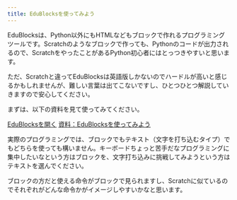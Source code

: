 ```yaml
---
title: EduBlocksを使ってみよう
---
```

EduBlocksは、Python以外にもHTMLなどもブロックで作れるプログラミングツールです。Scratchのようなブロックで作っても、Pythonのコードが出力されるので、ScratchをやったことがあるPython初心者にはとっつきやすいと思います。

ただ、Scratchと違ってEduBlocksは英語版しかないのでハードルが高いと感じるかもしれませんが、難しい言葉は出てこないですし、ひとつひとつ解説していきますので安心してください。

まずは、以下の資料を見て使ってみてください。

[EduBlocksを開く](https://edublocks.org)
[資料：EduBlocksを使ってみよう](https://drive.google.com/file/d/1ql4gqcpz7X76r5Y1OpXfauxDtwx6Oeyv/view?usp=sharing)

実際のプログラミングでは、ブロックでもテキスト（文字を打ち込むタイプ）でもどちらを使っても構いません。キーボードちょっと苦手だなプログラミングに集中したいなという方はブロックを、文字打ち込みに挑戦してみようという方はテキストを選んでください。

ブロックの方だと使える命令がブロックで見られますし、Scratchに似ているのでそれぞれがどんな命令かがイメージしやすいかなと思います。
